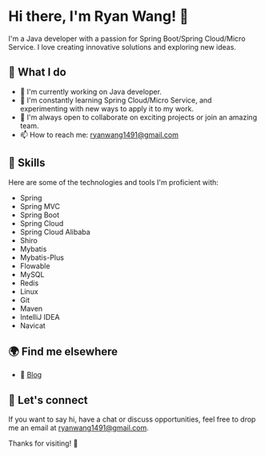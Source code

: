 # Hi there, I'm Ryan Wang! 👋

I'm a Java developer with a passion for Spring Boot/Spring Cloud/Micro Service. I love creating innovative solutions and exploring new ideas.

## 🔭 What I do

- 🚀 I'm currently working on Java developer.
- 🌱 I'm constantly learning Spring Cloud/Micro Service, and experimenting with new ways to apply it to my work.
- 👯 I'm always open to collaborate on exciting projects or join an amazing team.
- 📫 How to reach me: ryanwang1491@gmail.com

## 🚀 Skills

Here are some of the technologies and tools I'm proficient with:

- Spring
- Spring MVC
- Spring Boot
- Spring Cloud
- Spring Cloud Alibaba
- Shiro
- Mybatis
- Mybatis-Plus
- Flowable
- MySQL
- Redis
- Linux
- Git
- Maven
- IntelliJ IDEA
- Navicat

<!--
## 🌟 Projects

- [项目1](https://github.com/[你的Github用户名]/[项目1]): [项目1的简要介绍]
- [项目2](https://github.com/[你的Github用户名]/[项目2]): [项目2的简要介绍]
- [项目3](https://github.com/[你的Github用户名]/[项目3]): [项目3的简要介绍]
-->

## 🌍 Find me elsewhere

- 📝 [Blog](https://www.ifreesync.com/)

## 💬 Let's connect

If you want to say hi, have a chat or discuss opportunities, feel free to drop me an email at ryanwang1491@gmail.com.

Thanks for visiting! 👀
